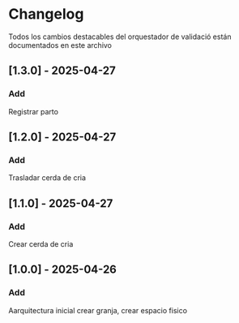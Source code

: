 # Changelog


Todos los cambios destacables del orquestador de validació están documentados en este archivo

## [1.3.0] - 2025-04-27

### Add
Registrar parto

## [1.2.0] - 2025-04-27

### Add
Trasladar cerda de cria

## [1.1.0] - 2025-04-27

### Add

Crear cerda de cria 



## [1.0.0] - 2025-04-26

### Add

Aarquitectura inicial crear granja, crear espacio fisico 

